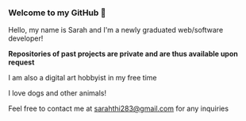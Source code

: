### Welcome to my GitHub 👋

Hello, my name is Sarah and I'm a newly graduated web/software developer!

**Repositories of past projects are private and are thus available upon request**

I am also a digital art hobbyist in my free time

I love dogs and other animals!

Feel free to contact me at sarahthi283@gmail.com for any inquiries
